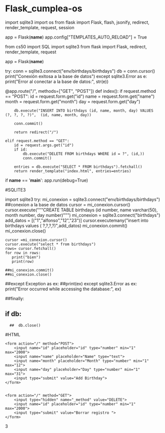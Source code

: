 # Flask_cumplea-os


import sqlite3
import os
from flask import Flask, flash, jsonify, redirect, render_template, request, session

app = Flask(__name__)
app.config["TEMPLATES_AUTO_RELOAD"] = True

from cs50 import SQL
import sqlite3
from flask import Flask, redirect, render_template, request

app = Flask(__name__)

try:
    conn = sqlite3.connect("env/birthdays/birthdays")
    db = conn.cursor()
    print("Conexión exitosa a la base de datos")
except sqlite3.Error as e:
    print("Error al conectar a la base de datos:", str(e))

@app.route("/", methods=["GET", "POST"])
def index():
    if request.method == "POST":
        id = request.form.get("id")
        name = request.form.get("name")
        month = request.form.get("month")
        day = request.form.get("day")

        db.execute("INSERT INTO birthdays (id, name, month, day) VALUES (?, ?, ?, ?)",  (id, name, month, day))
                 
        conn.commit()

        return redirect("/")

    elif request.method == "GET":
        id = request.args.get("id")
        if id:
            db.execute("DELETE FROM birthdays WHERE id = ?", (id,))
            conn.commit()

        entries = db.execute("SELECT * FROM birthdays").fetchall()
        return render_template("index.html", entries=entries)

if __name__ == '__main__':
    app.run(debug=True)

#SQLITE3

import sqlite3
try:
    mi_conexion = sqlite3.connect("env/birthdays/birthdays")  ##conexion a la base de datos 
    cursor = mi_conexion.cursor()
    cursor.execute("""CREATE TABLE birthdays (id number, name varchar(50), month number, day number)""")
    mi_conexion  = sqlite3.connect("birthdays")
    add_datos = [("1","alfonso","12","23")]
    cursor.executemany("insert into birthdays values ( ?,?,?,?)",add_datos)
    mi_conexion.commit()
    mi_conexion.close()


    cursor =mi_conexion.cursor()
    cursor.execute("select * from birthdays")
    rows= cursor.fetchall()
    for row in rows:
       print("bien")
       print(row)

    ##mi_conexion.commit()
    ##mi_conexion.close()
##except Exception as ex:
    ##print(ex)
except sqlite3.Error as ex:
   print("Error occurred while accessing the database:", ex)
   
##finally:
   ## if db:
      ##  db.close()


#HTML

<!DOCTYPE html>
<html lang="en">
<head>
    <meta charset="UTF-8">
    <meta http-equiv="X-UA-Compatible" content="IE=edge">
    <meta name="viewport" content="width=device-width, initial-scale=1.0">
    <title>cumpleaños</title>
</head>
<body>
    
    <form action="/" method="POST">
        <input name="id" placeholder="id" type="number" min="1" max="2000">
        <input name="name" placeholder="Name" type="text">
        <input name="month" placeholder="Month" type="number" min="1" max="12">
        <input name="day" placeholder="Day" type="number" min="1" max="31">
        <input type="submit" value="Add Birthday">
    </form>


    <form action="/" method="GET">
        <input type="hidden" name="_method" value="DELETE">
        <input name="id" placeholder="id" type="number" min="1" max="2000">
        <input type="submit" value="Borrar registro ">
    </form>


</body>




3
